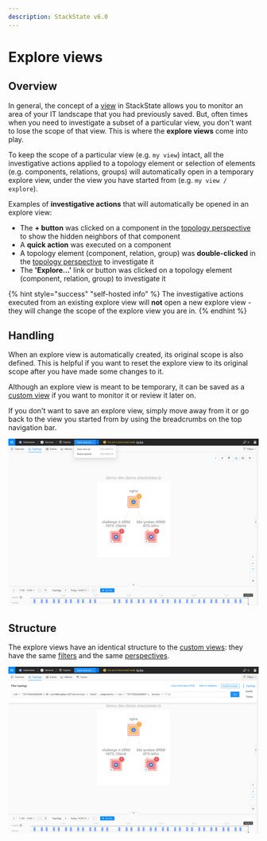 ```yaml
---
description: StackState v6.0
---
```


# Explore views

## Overview

In general, the concept of a [view](k8s-view-structure.md) in StackState allows you to monitor an area of your IT landscape that you had previously saved. But, often times when you need to investigate a subset of a particular view, you don't want to lose the scope of that view. This is where the **explore views** come into play.

To keep the scope of a particular view (e.g. `my view`) intact, all the investigative actions applied to a topology element or selection of elements (e.g. components, relations, groups) will automatically open in a temporary explore view, under the view you have started from (e.g. `my view / explore`).

Examples of **investigative actions** that will automatically be opened in an explore view:
- The **+ button** was clicked on a component in the [topology perspective](k8s-topology-perspective.md) to show the hidden neighbors of that component
- A **quick action** was executed on a component
- A topology element (component, relation, group) was **double-clicked** in the [topology perspective](k8s-topology-perspective.md) to investigate it
- The **'Explore...'** link or button was clicked on a topology element (component, relation, group) to investigate it

{% hint style="success" "self-hosted info" %}
The investigative actions executed from an existing explore view will **not** open a new explore view - they will change the scope of the explore view you are in.
{% endhint %}


## Handling

When an explore view is automatically created, its original scope is also defined. This is helpful if you want to reset the explore view to its original scope after you have made some changes to it.

Although an explore view is meant to be temporary, it can be saved as a [custom view](k8s-custom-views.md) if you want to monitor it or review it later on.

If you don't want to save an explore view, simply move away from it or go back to the view you started from by using the breadcrumbs on the top navigation bar.


![Explore views](../../.gitbook/assets/k8s/k8s-explore-views.png)


## Structure

The explore views have an identical structure to the [custom views](k8s-custom-views.md): they have the same [filters](k8s-view-structure.md#filters) and the same [perspectives](k8s-view-structure.md#perspectives).

![Explore views structure](../../.gitbook/assets/k8s/k8s-explore-views-structure.png)
